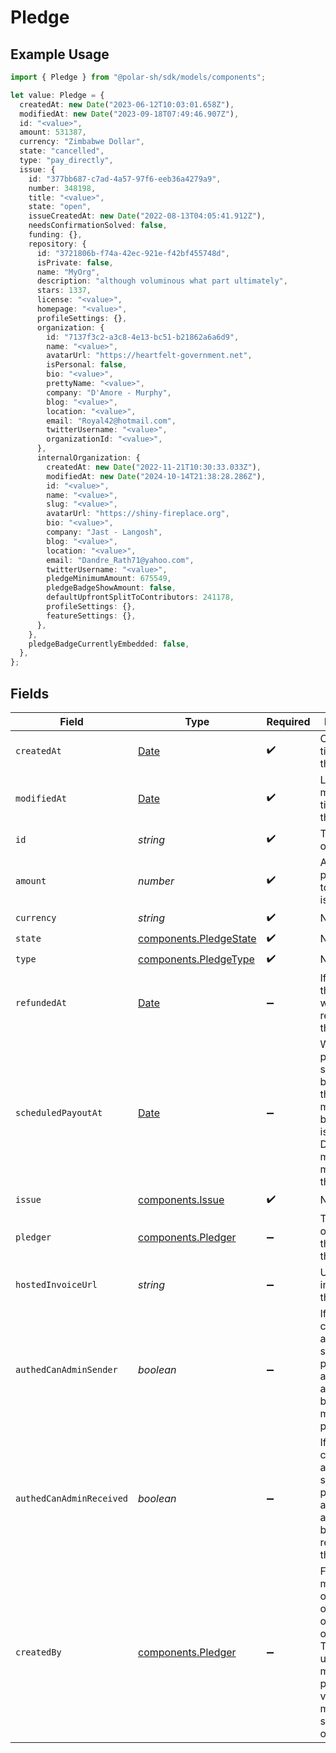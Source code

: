 # Pledge

## Example Usage

```typescript
import { Pledge } from "@polar-sh/sdk/models/components";

let value: Pledge = {
  createdAt: new Date("2023-06-12T10:03:01.658Z"),
  modifiedAt: new Date("2023-09-18T07:49:46.907Z"),
  id: "<value>",
  amount: 531387,
  currency: "Zimbabwe Dollar",
  state: "cancelled",
  type: "pay_directly",
  issue: {
    id: "377bb687-c7ad-4a57-97f6-eeb36a4279a9",
    number: 348198,
    title: "<value>",
    state: "open",
    issueCreatedAt: new Date("2022-08-13T04:05:41.912Z"),
    needsConfirmationSolved: false,
    funding: {},
    repository: {
      id: "3721806b-f74a-42ec-921e-f42bf455748d",
      isPrivate: false,
      name: "MyOrg",
      description: "although voluminous what part ultimately",
      stars: 1337,
      license: "<value>",
      homepage: "<value>",
      profileSettings: {},
      organization: {
        id: "7137f3c2-a3c8-4e13-bc51-b21862a6a6d9",
        name: "<value>",
        avatarUrl: "https://heartfelt-government.net",
        isPersonal: false,
        bio: "<value>",
        prettyName: "<value>",
        company: "D'Amore - Murphy",
        blog: "<value>",
        location: "<value>",
        email: "Royal42@hotmail.com",
        twitterUsername: "<value>",
        organizationId: "<value>",
      },
      internalOrganization: {
        createdAt: new Date("2022-11-21T10:30:33.033Z"),
        modifiedAt: new Date("2024-10-14T21:38:28.286Z"),
        id: "<value>",
        name: "<value>",
        slug: "<value>",
        avatarUrl: "https://shiny-fireplace.org",
        bio: "<value>",
        company: "Jast - Langosh",
        blog: "<value>",
        location: "<value>",
        email: "Dandre_Rath71@yahoo.com",
        twitterUsername: "<value>",
        pledgeMinimumAmount: 675549,
        pledgeBadgeShowAmount: false,
        defaultUpfrontSplitToContributors: 241178,
        profileSettings: {},
        featureSettings: {},
      },
    },
    pledgeBadgeCurrentlyEmbedded: false,
  },
};
```

## Fields

| Field                                                                                                                                                       | Type                                                                                                                                                        | Required                                                                                                                                                    | Description                                                                                                                                                 |
| ----------------------------------------------------------------------------------------------------------------------------------------------------------- | ----------------------------------------------------------------------------------------------------------------------------------------------------------- | ----------------------------------------------------------------------------------------------------------------------------------------------------------- | ----------------------------------------------------------------------------------------------------------------------------------------------------------- |
| `createdAt`                                                                                                                                                 | [Date](https://developer.mozilla.org/en-US/docs/Web/JavaScript/Reference/Global_Objects/Date)                                                               | :heavy_check_mark:                                                                                                                                          | Creation timestamp of the object.                                                                                                                           |
| `modifiedAt`                                                                                                                                                | [Date](https://developer.mozilla.org/en-US/docs/Web/JavaScript/Reference/Global_Objects/Date)                                                               | :heavy_check_mark:                                                                                                                                          | Last modification timestamp of the object.                                                                                                                  |
| `id`                                                                                                                                                        | *string*                                                                                                                                                    | :heavy_check_mark:                                                                                                                                          | The ID of the object.                                                                                                                                       |
| `amount`                                                                                                                                                    | *number*                                                                                                                                                    | :heavy_check_mark:                                                                                                                                          | Amount pledged towards the issue                                                                                                                            |
| `currency`                                                                                                                                                  | *string*                                                                                                                                                    | :heavy_check_mark:                                                                                                                                          | N/A                                                                                                                                                         |
| `state`                                                                                                                                                     | [components.PledgeState](../../models/components/pledgestate.md)                                                                                            | :heavy_check_mark:                                                                                                                                          | N/A                                                                                                                                                         |
| `type`                                                                                                                                                      | [components.PledgeType](../../models/components/pledgetype.md)                                                                                              | :heavy_check_mark:                                                                                                                                          | N/A                                                                                                                                                         |
| `refundedAt`                                                                                                                                                | [Date](https://developer.mozilla.org/en-US/docs/Web/JavaScript/Reference/Global_Objects/Date)                                                               | :heavy_minus_sign:                                                                                                                                          | If and when the pledge was refunded to the pledger                                                                                                          |
| `scheduledPayoutAt`                                                                                                                                         | [Date](https://developer.mozilla.org/en-US/docs/Web/JavaScript/Reference/Global_Objects/Date)                                                               | :heavy_minus_sign:                                                                                                                                          | When the payout is scheduled to be made to the maintainers behind the issue. Disputes must be made before this date.                                        |
| `issue`                                                                                                                                                     | [components.Issue](../../models/components/issue.md)                                                                                                        | :heavy_check_mark:                                                                                                                                          | N/A                                                                                                                                                         |
| `pledger`                                                                                                                                                   | [components.Pledger](../../models/components/pledger.md)                                                                                                    | :heavy_minus_sign:                                                                                                                                          | The user or organization that made this pledge                                                                                                              |
| `hostedInvoiceUrl`                                                                                                                                          | *string*                                                                                                                                                    | :heavy_minus_sign:                                                                                                                                          | URL of invoice for this pledge                                                                                                                              |
| `authedCanAdminSender`                                                                                                                                      | *boolean*                                                                                                                                                   | :heavy_minus_sign:                                                                                                                                          | If the currently authenticated subject can perform admin actions on behalf of the maker of the peldge                                                       |
| `authedCanAdminReceived`                                                                                                                                    | *boolean*                                                                                                                                                   | :heavy_minus_sign:                                                                                                                                          | If the currently authenticated subject can perform admin actions on behalf of the receiver of the peldge                                                    |
| `createdBy`                                                                                                                                                 | [components.Pledger](../../models/components/pledger.md)                                                                                                    | :heavy_minus_sign:                                                                                                                                          | For pledges made by an organization, or on behalf of an organization. This is the user that made the pledge. Only visible for members of said organization. |